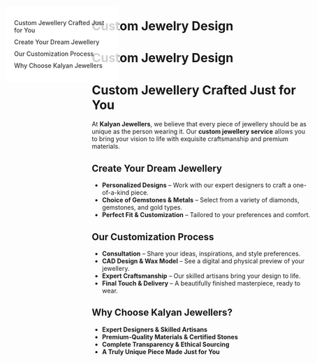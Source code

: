 
<style>
/* Light Theme */
[data-md-color-scheme="default"] h1, 
[data-md-color-scheme="default"] h2, 
[data-md-color-scheme="default"] h3, 
[data-md-color-scheme="default"] h4, 
[data-md-color-scheme="default"] h5, 
[data-md-color-scheme="default"] h6 {
    color: purple !important;
}

/* Dark Theme */
[data-md-color-scheme="slate"] h1, 
[data-md-color-scheme="slate"] h2, 
[data-md-color-scheme="slate"] h3, 
[data-md-color-scheme="slate"] h4, 
[data-md-color-scheme="slate"] h5, 
[data-md-color-scheme="slate"] h6 {
    color: yellow !important;
}
</style>

# Custom Jewelry Design

<style>
.sidebar {
  position: fixed;
  top: 60px;
  left: 30px;
  width: 220px;
  background-color: rgba(255, 255, 255, 0.8);
  padding: 20px;
  border-radius: 12px;
  z-index: 900;
}
.sidebar a {
  display: block;
  margin: 10px 0;
  color: #333;
  text-decoration: none;
  font-weight: 500;
}
.sidebar a:hover {
  color: var(--md-accent-fg-color);
}
.content {
  margin-left: 250px;
}
</style>

<div class="sidebar">
  <a href="#custom-jewellery-crafted-just-for-you">Custom Jewellery Crafted Just for You</a>
  <a href="#create-your-dream-jewellery">Create Your Dream Jewellery</a>
  <a href="#our-customization-process">Our Customization Process</a>
  <a href="#why-choose-kalyan-jewellers">Why Choose Kalyan Jewellers</a>
</div>

# **Custom Jewelry Design**

# **Custom Jewellery Crafted Just for You**  

At **Kalyan Jewellers**, we believe that every piece of jewellery should be as unique as the person wearing it. Our **custom jewellery service** allows you to bring your vision to life with exquisite craftsmanship and premium materials.  

## **Create Your Dream Jewellery**  

-  **Personalized Designs** – Work with our expert designers to craft a one-of-a-kind piece.  
-  **Choice of Gemstones & Metals** – Select from a variety of diamonds, gemstones, and gold types.  
-  **Perfect Fit & Customization** – Tailored to your preferences and comfort.  

## **Our Customization Process**

- **Consultation** – Share your ideas, inspirations, and style preferences.  
- **CAD Design & Wax Model** – See a digital and physical preview of your jewellery.  
- **Expert Craftsmanship** – Our skilled artisans bring your design to life.  
- **Final Touch & Delivery** – A beautifully finished masterpiece, ready to wear.  

## **Why Choose Kalyan Jewellers?**  

- **Expert Designers & Skilled Artisans**  
- **Premium-Quality Materials & Certified Stones**  
- **Complete Transparency & Ethical Sourcing**  
- **A Truly Unique Piece Made Just for You**  




<style>
/* Slide and highlight heading on hover */
h1:hover,
h2:hover,
h3:hover,
h4:hover,
h5:hover,
h6:hover {
  transform: translateX(4px); /* Slide effect */
  color: var(--md-accent-fg-color); /* Uses your theme's accent */
  text-shadow: 0 0 4px rgba(0, 0, 0, 0.2); /* Soft highlight */
  background: linear-gradient(to right, rgba(255,255,255,0.05), rgba(255,255,255,0)); /* Subtle glow */
  transition: all 0.3s ease-in-out;
  cursor: pointer;
  padding-inline: 4px;
  border-radius: 4px;
}
</style>